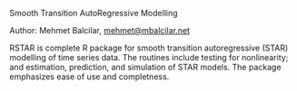 Smooth Transition AutoRegressive Modelling

Author: Mehmet Balcilar, <mehmet@mbalcilar.net>

RSTAR is complete R package for smooth transition autoregressive (STAR) modelling of time
series data. The routines include testing for nonlinearity; and estimation,
prediction, and simulation of STAR models. The package emphasizes ease of use
and completness.


  

